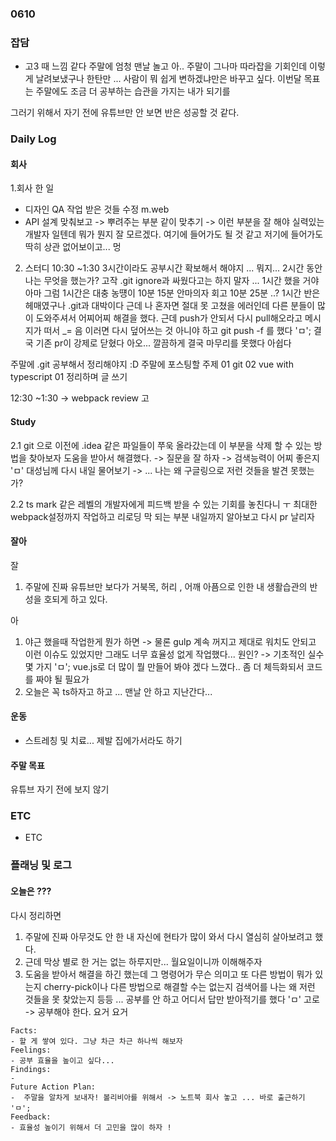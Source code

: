 ### 0610   

### 잡담

- 고3 때 느낌 같다
주말에 엄청 맨날 놀고 아.. 주말이 그나마 따라잡을 기회인데 이렇게 날려보냈구나 한탄만 ... 
사람이 뭐 쉽게 변하겠냐만은 바꾸고 싶다. 이번달 목표는 주말에도 조금 더 공부하는 습관을 가지는 내가 되기를 

그러기 위해서 자기 전에 유튜브만 안 보면 반은 성공할 것 같다. 


### Daily Log 

#### 회사 

1.회사 한 일   

- 디자인 QA 작업 받은 것들 수정 m.web 
- API 설계 맞춰보고 -> 뿌려주는 부분 같이 맞추기 -> 이런 부분을 잘 해야 실력있는 개발자 일텐데 
뭐가 뭔지 잘 모르겠다. 여기에 들어가도 될 것 같고 저기에 들어가도 딱히 상관 없어보이고... 멍

2. 스터디 
10:30 ~1:30  3시간이라도 공부시간 확보해서 해야지 ...
뭐지... 2시간 동안 나는 무엇을 했는가? 
고작 .git ignore과 싸웠다고는 하지 말자 ... 1시간 했을 거야 아마 그럼 1시간은 
대충 농떙이 10분 15분 안마의자 회고 10분 25분 ..? 1시간 반은 헤매였구나 
.git과 대박이다 근데 나 혼자면 절대 못 고쳤을 에러인데 다른 분들이 많이 도와주셔서 어찌어찌 해결을 했다. 
근데 push가 안되서 다시 pull해오라고 메시지가 떠서 _= 음 이러면 다시 덮어쓰는 것 아니야 하고 git push -f 를 했다 'ㅁ';
결국 기존 pr이 강제로 닫혔다 아오... 깔끔하게 결국 마무리를 못했다 아쉽다 

주말에 .git 공부해서 정리해야지 :D 
주말에 포스팅할 주제 
01 git 
02 vue with typescript 01 정리하며 글 쓰기   

12:30 ~1:30 -> webpack review 고 

#### Study 

2.1 git 으로 이전에 .idea 같은 파일들이 쭈욱 올라갔는데 이 부분을 삭제 할 수 있는 방법을 찾아보자
도움을 받아서 해결했다. -> 질문을 잘 하자 -> 검색능력이 어찌 좋은지 'ㅁ'
대성님께 다시 내일 물어보기 -> ... 나는 왜 구글링으로 저런 것들을 발견 못했는가? 
 
2.2 ts mark 같은 레벨의 개발자에게 피드백 받을 수 있는 기회를 놓친다니 ㅜ 
최대한 webpack설정까지 작업하고 리로딩 막 되는 부분 내일까지 알아보고 다시 pr 날리자  


#### 잘아
잘 

1. 주말에 진짜 유튜브만 보다가 거북목, 허리 , 어깨 아픔으로 인한 내 생활습관의 반성을 호되게 하고 있다.


아
1. 야근 했을때 작업한게 뭔가 하면 -> 물론 gulp 계속 꺼지고 제대로 워치도 안되고 이런 이슈도 있었지만 그래도 너무 효율성 없게 작업했다...
원인? -> 기초적인 실수 몇 가지 'ㅁ'; vue.js로 더 많이 뭘 만들어 봐야 겠다 느꼈다.. 좀 더 체득화되서 코드를 짜야 될 필요가  
2. 오늘은 꼭 ts하자고 하고 ... 맨날 안 하고 지난간다...  



#### 운동 
- 스트레칭 및 치료... 제발 집에가서라도 하기 

#### 주말 목표 

유튜브 자기 전에 보지 않기 

### ETC 
- ETC 

### 플래닝 및 로그 
 
#### 오늘은 ???

다시 정리하면 
1. 주말에 진짜 아무것도 안 한 내 자신에 현타가 많이 와서 다시 열심히 살아보려고 했다.
2. 근데 막상 별로 한 거는 없는 하루지만... 월요일이니까 이해해주자 
3. 도움을 받아서 해결을 하긴 했는데 그 명령어가 무슨 의미고 또 다른 방법이 뭐가 있는지 cherry-pick이나 다른 방법으로 해결할 수는 없는지 
검색어를 나는 왜 저런 것들을 못 찾았는지 등등 ... 공부를 안 하고 어디서 답만 받아적기를 했다 'ㅁ' 고로 -> 공부해야 한다. 요거 요거    

```
Facts: 
- 할 게 쌓여 있다. 그냥 차근 차근 하나씩 해보자 
Feelings:  
- 공부 효율을 높이고 싶다...  
Findings:  
-   
Future Action Plan:  
-  주말을 알차게 보내자! 볼리비아를 위해서 -> 노트북 회사 놓고 ... 바로 출근하기 'ㅁ'; 
Feedback:  
- 효율성 높이기 위해서 더 고민을 많이 하자 ! 
```



